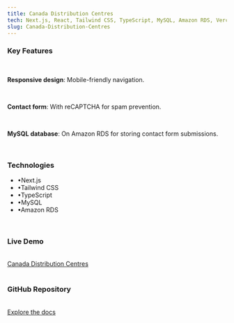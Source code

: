 ```yaml
---
title: Canada Distribution Centres
tech: Next.js, React, Tailwind CSS, TypeScript, MySQL, Amazon RDS, Vercel.
slug: Canada-Distribution-Centres
---
```


<h3 class="text-center text-xl font-bold">Key Features</h3>
<br>

<p><strong>Responsive design</strong>: Mobile-friendly navigation.</p>
<br>

<p><strong>Contact form</strong>: With reCAPTCHA for spam prevention.</p>
<br>

<p><strong>MySQL database</strong>: On Amazon RDS for storing contact form submissions.</p>
<br>

<h3 class="text-center text-xl font-bold">Technologies</h3>
<ul class="text-center text-accent text-lg">
  <li>&#x2022;Next.js</li>
  <li>&#x2022;Tailwind CSS</li>
  <li>&#x2022;TypeScript</li>
  <li>&#x2022;MySQL</li>
  <li>&#x2022;Amazon RDS</li>
</ul>
<br>

<div class="text-center">
  <h3 class="text-md font-bold">Live Demo</h3>
  <br>
  <a class="text-primary hover:text-accent" href="https://canadadistributioncentres.com/">Canada Distribution Centres</a>
  <br>
  <br>
  <h3 class="text-md font-bold underline">GitHub Repository</h3>
  <br>
  <a class="text-primary hover:text-accent" href="https://github.com/stanley-balakai/Canada-Distribution-Centres">Explore the docs</a>
</div>
<br>

